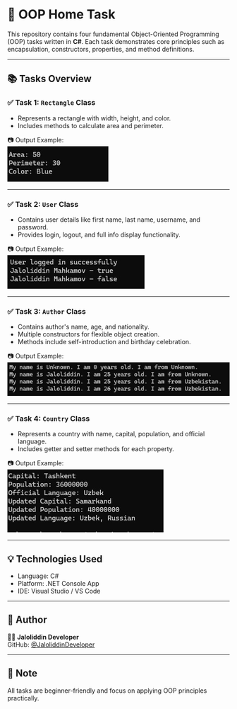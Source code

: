 # 🧠 OOP Home Task

This repository contains four fundamental Object-Oriented Programming (OOP) tasks written in **C#**. Each task demonstrates core principles such as encapsulation, constructors, properties, and method definitions.

---

## 📚 Tasks Overview

### ✅ Task 1: `Rectangle` Class
- Represents a rectangle with width, height, and color.
- Includes methods to calculate area and perimeter.

📷 Output Example:  
![Task 1](https://github.com/JaloliddinDeveloper/PracticeOne/blob/main/PracticeOne/Pictures/pic1.jpg)

---

### ✅ Task 2: `User` Class
- Contains user details like first name, last name, username, and password.
- Provides login, logout, and full info display functionality.

📷 Output Example:  
![Task 2](https://github.com/JaloliddinDeveloper/PracticeOne/blob/main/PracticeOne/Pictures/pic2.jpg)

---

### ✅ Task 3: `Author` Class
- Contains author's name, age, and nationality.
- Multiple constructors for flexible object creation.
- Methods include self-introduction and birthday celebration.

📷 Output Example:  
![Task 3](https://github.com/JaloliddinDeveloper/PracticeOne/blob/main/PracticeOne/Pictures/pic3.jpg)

---

### ✅ Task 4: `Country` Class
- Represents a country with name, capital, population, and official language.
- Includes getter and setter methods for each property.

📷 Output Example:  
![Task 4](https://github.com/JaloliddinDeveloper/PracticeOne/blob/main/PracticeOne/Pictures/pic4.jpg)

---

## 💡 Technologies Used
- Language: C#
- Platform: .NET Console App
- IDE: Visual Studio / VS Code

---

## 📎 Author
👨‍💻 **Jaloliddin Developer**  
GitHub: [@JaloliddinDeveloper](https://github.com/JaloliddinDeveloper)

---

## 📌 Note
All tasks are beginner-friendly and focus on applying OOP principles practically.

